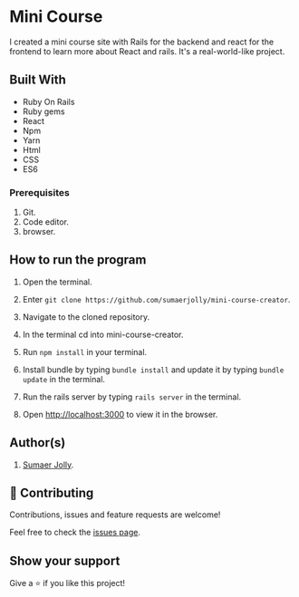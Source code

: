 # Mini Course

I created a mini course site with Rails for the backend and react for the frontend to learn more about React and rails.  It's a real-world-like project. 


## Built With

- Ruby On Rails
- Ruby gems
- React
- Npm
- Yarn
- Html
- CSS
- ES6


### Prerequisites

1. Git.
2. Code editor.
3. browser.

## How to run the program

1. Open the terminal.

2. Enter `git clone https://github.com/sumaerjolly/mini-course-creator`.

3. Navigate to the cloned repository.

4. In the terminal cd into mini-course-creator.

5. Run `npm install` in your terminal.

6. Install bundle by typing `bundle install` and update it by typing `bundle update` in the terminal.

7. Run the rails server by typing `rails server` in the terminal.

8. Open [http://localhost:3000](http://localhost:3000) to view it in the browser.

## Author(s)

1. [Sumaer Jolly](https://github.com/sumaerjolly).

## 🤝 Contributing

Contributions, issues and feature requests are welcome!

Feel free to check the [issues page](issues/).

## Show your support

Give a ⭐️ if you like this project!
